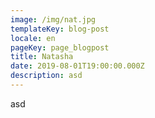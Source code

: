 ```yaml
---
image: /img/nat.jpg
templateKey: blog-post
locale: en
pageKey: page_blogpost
title: Natasha
date: 2019-08-01T19:00:00.000Z
description: asd
---
```

asd
